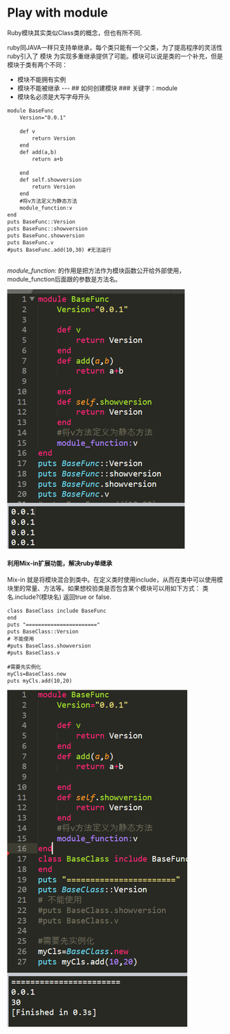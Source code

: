 # Play with module

Ruby模块其实类似Class类的概念，但也有所不同.

ruby同JAVA一样只支持单继承，每个类只能有一个父类，为了提高程序的灵活性ruby引入了 模块 为实现多重继承提供了可能。模块可以说是类的一个补充，但是模块于类有两个不同：

* 模块不能拥有实例
* 模块不能被继承 --- \#\# 如何创建模块 \#\#\# 关键字：module
* 模块名必须是大写字母开头

```text
module BaseFunc
	Version="0.0.1"

	def v
		return Version
	end
	def add(a,b)
		return a+b
		
	end
	def self.showversion
		return Version
	end
	#将v方法定义为静态方法
	module_function:v
end
puts BaseFunc::Version
puts BaseFunc::showversion
puts BaseFunc.showversion
puts BaseFunc.v
#puts BaseFunc.add(10,30) #无法运行


```

  _module\_function:_ 的作用是把方法作为模块函数公开给外部使用，module\_function后面跟的参数是方法名。

![](../.gitbook/assets/image%20%28158%29.png)

#### 利用Mix-in扩展功能，解决ruby单继承 <a id="&#x5229;&#x7528;Mix-in&#x6269;&#x5C55;&#x529F;&#x80FD;&#xFF08;&#x89E3;&#x51B3;ruby&#x5355;&#x7EE7;&#x627F;&#xFF09;"></a>

Mix-in 就是将模块混合到类中。在定义类时使用include，从而在类中可以使用模块里的常量、方法等。如果想校验类是否包含某个模块可以用如下方式： 类名.include?\(模块名\) 返回true or false.

```text
class BaseClass include BaseFunc
end
puts "======================="
puts BaseClass::Version
# 不能使用
#puts BaseClass.showversion
#puts BaseClass.v

#需要先实例化
myCls=BaseClass.new
puts myCls.add(10,20)
```

![](../.gitbook/assets/image%20%28115%29.png)

